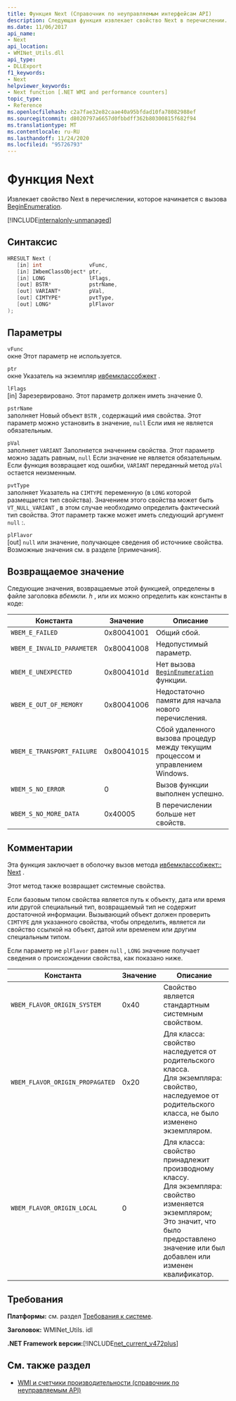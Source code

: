 ```yaml
---
title: Функция Next (Справочник по неуправляемым интерфейсам API)
description: Следующая функция извлекает свойство Next в перечислении.
ms.date: 11/06/2017
api_name:
- Next
api_location:
- WMINet_Utils.dll
api_type:
- DLLExport
f1_keywords:
- Next
helpviewer_keywords:
- Next function [.NET WMI and performance counters]
topic_type:
- Reference
ms.openlocfilehash: c2a7fae32e82caae40a95bfdad10fa78082988ef
ms.sourcegitcommit: d8020797a6657d0fbbdff362b80300815f682f94
ms.translationtype: MT
ms.contentlocale: ru-RU
ms.lasthandoff: 11/24/2020
ms.locfileid: "95726793"
---
```

# <a name="next-function"></a>Функция Next

Извлекает свойство Next в перечислении, которое начинается с вызова [BeginEnumeration](beginenumeration.md).

[!INCLUDE[internalonly-unmanaged](../../../../includes/internalonly-unmanaged.md)]

## <a name="syntax"></a>Синтаксис

```cpp
HRESULT Next (
   [in] int               vFunc,
   [in] IWbemClassObject* ptr,
   [in] LONG              lFlags,
   [out] BSTR*            pstrName,
   [out] VARIANT*         pVal,
   [out] CIMTYPE*         pvtType,
   [out] LONG*            plFlavor
);
```

## <a name="parameters"></a>Параметры

`vFunc`\
окне Этот параметр не используется.

`ptr`\
окне Указатель на экземпляр [ивбемклассобжект](/windows/desktop/api/wbemcli/nn-wbemcli-iwbemclassobject) .

`lFlags`\
[in] Зарезервировано. Этот параметр должен иметь значение 0.

`pstrName`\
заполняет Новый объект `BSTR` , содержащий имя свойства. Этот параметр можно установить в значение, `null` Если имя не является обязательным.

`pVal`\
заполняет `VARIANT` Заполняется значением свойства. Этот параметр можно задать равным, `null` Если значение не является обязательным. Если функция возвращает код ошибки, `VARIANT` переданный метод `pVal` остается неизменным.

`pvtType`\
заполняет Указатель на `CIMTYPE` переменную (в `LONG` которой размещается тип свойства). Значением этого свойства может быть `VT_NULL_VARIANT` , в этом случае необходимо определить фактический тип свойства. Этот параметр также может иметь следующий аргумент `null` :.

`plFlavor`\
[out] `null` или значение, получающее сведения об источнике свойства. Возможные значения см. в разделе [примечания].

## <a name="return-value"></a>Возвращаемое значение

Следующие значения, возвращаемые этой функцией, определены в файле заголовка *вбемкли. h* , или их можно определить как константы в коде:

|Константа  |Значение  |Описание  |
|---------|---------|---------|
| `WBEM_E_FAILED` | 0x80041001 | Общий сбой. |
| `WBEM_E_INVALID_PARAMETER` | 0x80041008 | Недопустимый параметр. |
| `WBEM_E_UNEXPECTED` | 0x8004101d | Нет вызова [`BeginEnumeration`](beginenumeration.md) функции. |
| `WBEM_E_OUT_OF_MEMORY` | 0x80041006 | Недостаточно памяти для начала нового перечисления. |
| `WBEM_E_TRANSPORT_FAILURE` | 0x80041015 | Сбой удаленного вызова процедур между текущим процессом и управлением Windows. |
| `WBEM_S_NO_ERROR` | 0 | Вызов функции выполнен успешно.  |
| `WBEM_S_NO_MORE_DATA` | 0x40005 | В перечислении больше нет свойств. |

## <a name="remarks"></a>Комментарии

Эта функция заключает в оболочку вызов метода [ивбемклассобжект:: Next](/windows/desktop/api/wbemcli/nf-wbemcli-iwbemclassobject-next) .

Этот метод также возвращает системные свойства.

Если базовым типом свойства является путь к объекту, дата или время или другой специальный тип, возвращаемый тип не содержит достаточной информации. Вызывающий объект должен проверить `CIMTYPE` для указанного свойства, чтобы определить, является ли свойство ссылкой на объект, датой или временем или другим специальным типом.

Если параметр не `plFlavor` равен `null` , `LONG` значение получает сведения о происхождении свойства, как показано ниже.

|Константа  |Значение  |Описание  |
|---------|---------|---------|
| `WBEM_FLAVOR_ORIGIN_SYSTEM` | 0x40 | Свойство является стандартным системным свойством. |
| `WBEM_FLAVOR_ORIGIN_PROPAGATED` | 0x20 | Для класса: свойство наследуется от родительского класса. <br> Для экземпляра: свойство, наследуемое от родительского класса, не было изменено экземпляром.  |
| `WBEM_FLAVOR_ORIGIN_LOCAL` | 0 | Для класса: свойство принадлежит производному классу. <br> Для экземпляра: свойство изменяется экземпляром; Это значит, что было предоставлено значение или был добавлен или изменен квалификатор. |

## <a name="requirements"></a>Требования

**Платформы:** см. раздел [Требования к системе](../../get-started/system-requirements.md).

**Заголовок:** WMINet_Utils. idl

**.NET Framework версии:**[!INCLUDE[net_current_v472plus](../../../../includes/net-current-v472plus.md)]

## <a name="see-also"></a>См. также раздел

- [WMI и счетчики производительности (справочник по неуправляемым API)](index.md)
